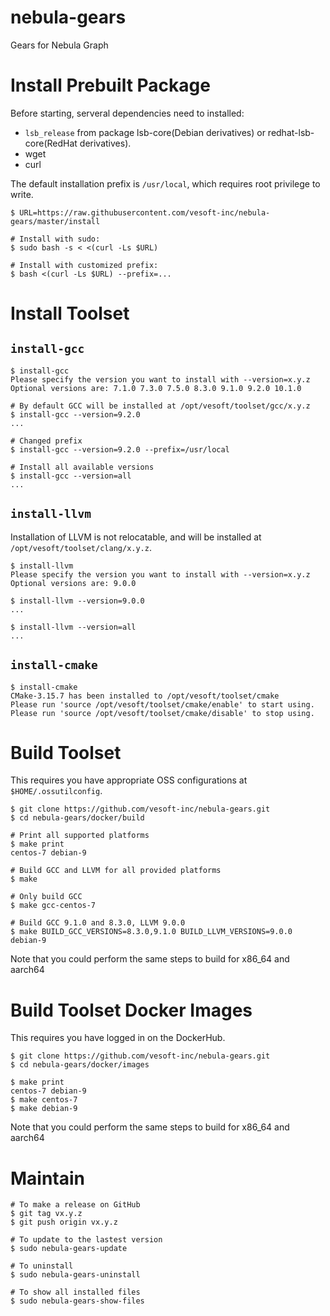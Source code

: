 # nebula-gears
Gears for Nebula Graph

# Install Prebuilt Package

Before starting, serveral dependencies need to installed:
 * `lsb_release` from package lsb-core(Debian derivatives) or redhat-lsb-core(RedHat derivatives).
 * wget
 * curl

The default installation prefix is `/usr/local`, which requires root privilege to write.

```shell
$ URL=https://raw.githubusercontent.com/vesoft-inc/nebula-gears/master/install

# Install with sudo:
$ sudo bash -s < <(curl -Ls $URL)

# Install with customized prefix:
$ bash <(curl -Ls $URL) --prefix=...
```

# Install Toolset

## `install-gcc`
```shell
$ install-gcc
Please specify the version you want to install with --version=x.y.z
Optional versions are: 7.1.0 7.3.0 7.5.0 8.3.0 9.1.0 9.2.0 10.1.0

# By default GCC will be installed at /opt/vesoft/toolset/gcc/x.y.z
$ install-gcc --version=9.2.0
...

# Changed prefix
$ install-gcc --version=9.2.0 --prefix=/usr/local

# Install all available versions
$ install-gcc --version=all
...
```

## `install-llvm`
Installation of LLVM is not relocatable, and will be installed at `/opt/vesoft/toolset/clang/x.y.z`.
```shell
$ install-llvm
Please specify the version you want to install with --version=x.y.z
Optional versions are: 9.0.0

$ install-llvm --version=9.0.0
...

$ install-llvm --version=all
...
```


## `install-cmake`
```shell
$ install-cmake
CMake-3.15.7 has been installed to /opt/vesoft/toolset/cmake
Please run 'source /opt/vesoft/toolset/cmake/enable' to start using.
Please run 'source /opt/vesoft/toolset/cmake/disable' to stop using.
```

# Build Toolset
This requires you have appropriate OSS configurations at `$HOME/.ossutilconfig`.

```shell
$ git clone https://github.com/vesoft-inc/nebula-gears.git
$ cd nebula-gears/docker/build

# Print all supported platforms
$ make print
centos-7 debian-9

# Build GCC and LLVM for all provided platforms
$ make

# Only build GCC
$ make gcc-centos-7

# Build GCC 9.1.0 and 8.3.0, LLVM 9.0.0
$ make BUILD_GCC_VERSIONS=8.3.0,9.1.0 BUILD_LLVM_VERSIONS=9.0.0 debian-9
```

Note that you could perform the same steps to build for x86_64 and aarch64


# Build Toolset Docker Images
This requires you have logged in on the DockerHub.
```shell
$ git clone https://github.com/vesoft-inc/nebula-gears.git
$ cd nebula-gears/docker/images

$ make print
centos-7 debian-9
$ make centos-7
$ make debian-9
```

Note that you could perform the same steps to build for x86_64 and aarch64


# Maintain
```shell
# To make a release on GitHub
$ git tag vx.y.z
$ git push origin vx.y.z

# To update to the lastest version
$ sudo nebula-gears-update

# To uninstall
$ sudo nebula-gears-uninstall

# To show all installed files
$ sudo nebula-gears-show-files
```
